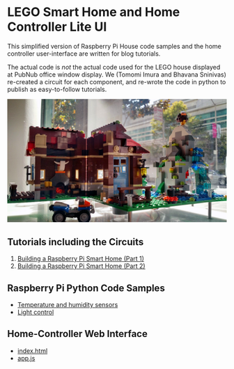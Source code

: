 # LEGO Smart Home and Home Controller Lite UI

This simplified version of Raspberry Pi House code samples and the home controller user-interface are written for blog tutorials.

The actual code is *not* the actual code used for the LEGO house displayed at PubNub office window display. We (Tomomi Imura and Bhavana Sninivas) re-created a circuit for each component, and re-wrote the code in python to publish as easy-to-follow tutorials.

![Pi House](pi-house.jpg "Raspberry Pi Lego House")

## Tutorials including the Circuits

1. [Building a Raspberry Pi Smart Home (Part 1)](http://www.pubnub.com/blog/tutorial-building-raspberry-pi-smart-home-part-1/)
2. [Building a Raspberry Pi Smart Home (Part 2)](http://www.pubnub.com/blog/building-raspberry-pi-smart-house-part-2/)

## Raspberry Pi Python Code Samples

- [Temperature and humidity sensors](https://github.com/pubnub/pi-house/blob/gh-pages/python/temp-hum.py)
- [Light control](https://github.com/pubnub/pi-house/blob/gh-pages/python/pwm-led-gpio.py)

 
## Home-Controller Web Interface

- [index.html](index.html)
- [app.js](js/app.js)
